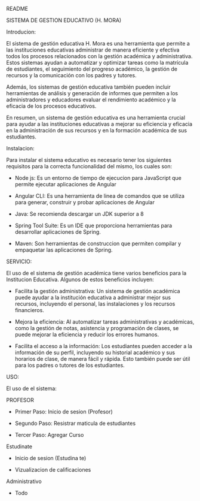 README

SISTEMA DE GESTION EDUCATIVO (H. MORA)

Introducion:

El sistema de gestión educativa H. Mora es una herramienta que permite a las instituciones educativas administrar de manera eficiente y efectiva todos los procesos relacionados con la gestión académica y  administrativa. Estos sistemas ayudan a automatizar y optimizar tareas como la matrícula de estudiantes, el seguimiento del progreso académico, la gestión de recursos y la comunicación con los padres y tutores.

Además, los sistemas de gestión educativa también pueden incluir herramientas de análisis y generación de informes que permiten a los administradores y educadores evaluar el rendimiento académico y la eficacia de los procesos educativos.

En resumen, un sistema de gestión educativa es una herramienta crucial para ayudar a las instituciones educativas a mejorar su eficiencia y eficacia en la administración de sus recursos y en la formación académica de sus estudiantes.

Instalacion:

Para instalar el sistema educativo es necesario tener los siguientes requisitos para la correcta funcionalidad del mismo, los cuales son:

- Node js: Es un entorno de tiempo de ejecucion para JavaScript que permite     ejecutar aplicaciones de Angular

- Angular CLI: Es una herramienta de linea de comandos que se utiliza para generar, construir y probar aplicaciones de Angular

- Java: Se recomienda descargar un JDK superior a 8

- Spring Tool Suite: Es un IDE que proporciona herramientas para desarrollar aplicaciones de Spring.

- Maven: Son herramientas de construccion que permiten compilar y empaquetar las aplicaciones de Spring.

SERVICIO:

El uso de el sistema de gestión académica tiene varios beneficios para la Institucion Educativa. 
Algunos de estos beneficios incluyen:

- Facilita la gestión administrativa: Un sistema de gestión académica puede ayudar a la institución educativa a administrar mejor sus recursos, incluyendo el personal, las instalaciones y los recursos financieros.

- Mejora la eficiencia: Al automatizar tareas administrativas y académicas, como la gestión de notas, asistencia y programación de clases, se puede mejorar la eficiencia y reducir los errores humanos.

- Facilita el acceso a la información: Los estudiantes pueden acceder a la información de su perfil, incluyendo su historial académico y sus horarios de clase, de manera fácil y rápida. Esto también puede ser útil para los padres o tutores de los estudiantes.

USO:

El uso de el sistema:

PROFESOR

- Primer Paso: Inicio de sesion (Profesor)

- Segundo Paso: Resistrar maticula de estudiantes

- Tercer Paso: Agregar Curso


Estudinate

- Inicio de sesion (Estudina  te)

- Vizualizacion de calificaciones


Administrativo

- Todo
